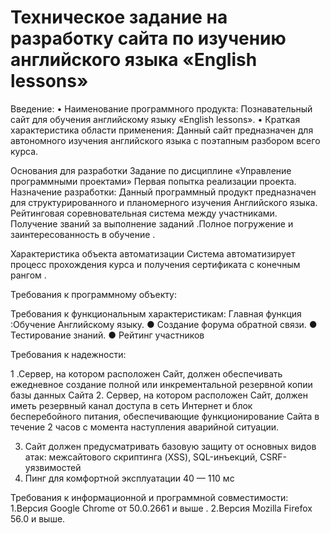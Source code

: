 # Техническое задание на разработку сайта по изучению английского языка   «English lessons»  
	

Введение:
•	Наименование программного продукта: Познавательный сайт для обучения английскому языку «English lessons». 
•	Краткая характеристика области применения: Данный сайт предназначен для автономного изучения английского языка с поэтапным разбором всего курса.

Основания для разработки
Задание по дисциплине «Управление программными проектами»
Первая попытка реализации проекта.
Назначение разработки:
Данный программный продукт предназначен для структурированного и планомерного изучения Английского языка. Рейтинговая соревновательная система между участниками.
Получение званий за выполнение заданий .Полное погружение и заинтересованность  в обучение .

Характеристика объекта автоматизации
Система автоматизирует процесс прохождения курса и получения сертификата с конечным рангом .
 
Требования к программному объекту:


Требования к функциональным характеристикам:
Главная функция :Обучение Английскому языку.
● Создание форума обратной связи.
● Тестирование знаний.
● Рейтинг участников 



Требования к надежности:

1 .Сервер, на котором расположен Сайт, должен обеспечивать ежедневное создание полной или инкрементальной резервной копии базы данных Сайта
2. Сервер, на котором расположен Сайт, должен иметь резервный канал доступа в сеть Интернет и блок бесперебойного питания, обеспечивающие функционирование Сайта в течение 2 часов с момента наступления аварийной ситуации.

3. Сайт должен предусматривать базовую защиту от основных видов атак: межсайтового скриптинга (XSS), SQL-инъекций, CSRF-уязвимостей
4. Пинг для комфортной эксплуатации 40 — 110 мс 

Требования к информационной и программной совместимости:
1.Версия Google Chrome от 50.0.2661 и выше .
2.Версия Mozilla Firefox 56.0 и выше.




